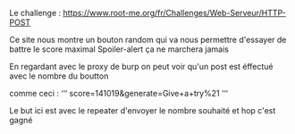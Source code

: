 Le challenge : https://www.root-me.org/fr/Challenges/Web-Serveur/HTTP-POST

Ce site nous montre un bouton random qui va nous permettre d'essayer de battre le score maximal 
Spoiler-alert ça ne marchera jamais 

En regardant avec le proxy de burp on peut voir qu'un post est éffectué avec le nombre du boutton 

comme ceci : 
‘‘‘
score=141019&generate=Give+a+try%21
‘‘‘

Le but ici est avec le repeater d'envoyer le nombre souhaité et hop c'est gagné 